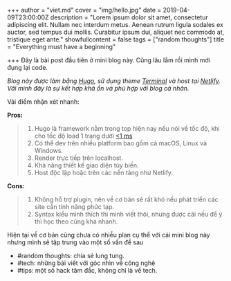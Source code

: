 +++
author = "viet.md"
cover = "img/hello.jpg"
date = 2019-04-09T23:00:00Z
description = "Lorem ipsum dolor sit amet, consectetur adipiscing elit. Nullam nec interdum metus. Aenean rutrum ligula sodales ex auctor, sed tempus dui mollis. Curabitur ipsum dui, aliquet nec commodo at, tristique eget ante."
showfullcontent = false
tags = ["random thoughts"]
title = "Everything must have a beginning"

+++
Đây là bài post đầu tiên ở mini blog này. Cũng lâu lắm rồi mình mới đụng lại code.

_Blog này được làm bằng_ [_Hugo_](https://gohugo.io "Gohugo")_, sử dụng theme_ [_Terminal_](https://github.com/panr/hugo-theme-terminal "Terminal") _và host tại_ [_Netlify_](Https://netlify.com "Netlify")_. Với mình đây là sự kết hợp khá ổn và phù hợp với blog cá nhân._

Vài điểm nhận xét nhanh:

**Pros:**

> 1. Hugo là framework nằm trong top hiện nay nếu nói về tốc độ, khi cho tốc độ load 1 trang dưới [<1 ms](https://github.com/bep/hugo-benchmark "Hugo benchmark")
> 2. Có thể dev trên nhiều platform bao gồm cả macOS, Linux và Windows.
> 3. Render trực tiếp trên localhost.
> 4. Khả năng thiết kế giao diện tùy biến.
> 5. Host độc lập hoặc trên các nền tảng như Netlify.

**Cons:**

> 1. Không hỗ trợ plugin, nên về cơ bản sẽ rất khó nếu phát triển các site cần tính năng phức tạp.
> 2. Syntax kiểu mình thích thì mình viết thôi, nhưng được cái nếu để ý thì học theo cũng khá nhanh.

Hiện tại về cơ bản cũng chưa có nhiều plan cụ thể với cái mini blog này nhưng mình sẽ tập trung vào một số vấn đề sau

* #random thoughts: chia sẻ lung tung.
* #tech: những bài viết với góc nhìn về công nghệ
* #tips: một số hack tâm đắc, không chỉ là về tech.